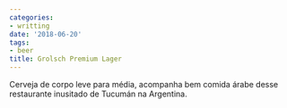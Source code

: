 ```yaml
---
categories:
- writting
date: '2018-06-20'
tags:
- beer
title: Grolsch Premium Lager
---
```


Cerveja de corpo leve para média, acompanha bem comida árabe desse restaurante inusitado de Tucumán na Argentina.
